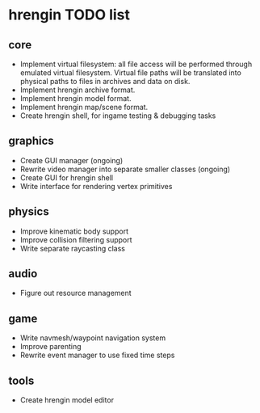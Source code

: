 hrengin TODO list
=================

## core

+ Implement virtual filesystem: all file access will be performed through emulated virtual filesystem. Virtual file paths will be translated into physical paths to files in archives and data on disk.
+ Implement hrengin archive format.
+ Implement hrengin model format.
+ Implement hrengin map/scene format.
+ Create hrengin shell, for ingame testing & debugging tasks

## graphics

+ Create GUI manager (ongoing)
+ Rewrite video manager into separate smaller classes (ongoing)
+ Create GUI for hrengin shell
+ Write interface for rendering vertex primitives

## physics

+ Improve kinematic body support
+ Improve collision filtering support
+ Write separate raycasting class

## audio

+ Figure out resource management

## game

+ Write navmesh/waypoint navigation system
+ Improve parenting
+ Rewrite event manager to use fixed time steps

## tools

+ Create hrengin model editor

